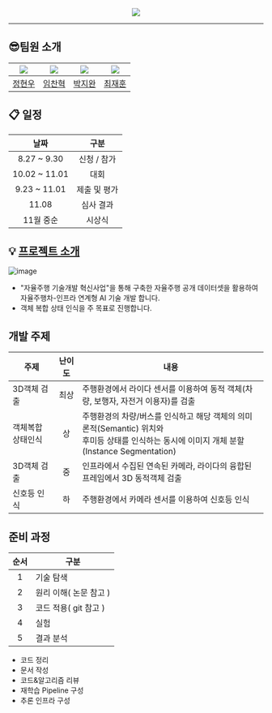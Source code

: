 <p align='center'>
    <img src="https://capsule-render.vercel.app/api?type=waving&color=auto&height=300&section=header&text=2024%20자율주행%20인공지능%20챌린지&fontSize=50&animation=fadeIn&fontAlignY=38&desc=2024%20Autonomous%20Driving%20Artificial%20Intelligence%20Challenge&descAlignY=51&descAlign=62"/>
</p>

<!--
<div align="center">     
  <a href="https://hits.seeyoufarm.com"><img src="https://hits.seeyoufarm.com/api/count/incr/badge.svg?url=https://github.com/Batwan01/2024-Autonomous-Driving-Artificial-Intelligence-Challenge&count_bg=%23B8B8B8&title_bg=%23555555&icon=&icon_color=%23E7E7E7&title=hits&edge_flat=false"/></a>
  <img src="https://img.shields.io/github/forks/2024-Autonomous-Driving-Artificial-Intelligence-Challenge" alt="forks"/>
  <img src="https://img.shields.io/github/stars/2024-Autonomous-Driving-Artificial-Intelligence-Challenge?color=yellow" alt="stars"/>
  <img src="https://img.shields.io/github/issues-pr/2024-Autonomous-Driving-Artificial-Intelligence-Challenge?color=red" alt="pr"/>
  <img src="https://img.shields.io/github/license/boostcamp-ai-tech-4/ai-tech-interview" alt="license"/>
</div>

!-->
---

##  :sunglasses:팀원 소개

| [![](https://avatars.githubusercontent.com/jung0228)](https://github.com/jung0228) | [![](https://avatars.githubusercontent.com/chan-note)](https://github.com/chan-note) | [![](https://avatars.githubusercontent.com/batwan01)](https://github.com/batwan01) | [![](https://avatars.githubusercontent.com/jhuni17)](https://github.com/jhuni17) |
| ---------------------------------------------------- | ------------------------------------------------------ | --------------------------------------------------- | ------------------------------------------------------- |
| [정현우](https://github.com/jung0228)   |   [임찬혁](https://github.com/chan-note)     | [박지완](https://github.com/batwan01)          | [최재훈](https://github.com/jhuni17) |

## :clipboard: 일정
| 날짜 | 구분 |
| :-:| :-: |
| 8.27 ~ 9.30 | 신청 / 참가 |
| 10.02 ~ 11.01 | 대회 |
| 9.23 ~ 11.01 | 제출 및 평가 |
| 11.08 | 심사 결과 |
| 11월 중순 | 시상식 |

## 💡 [프로젝트 소개](https://www.auto-dna.org/page/?M2_IDX=32625)

![image](https://github.com/user-attachments/assets/cefe96f3-7780-4f05-941b-73594447ace4)

- "자율주행 기술개발 혁신사업"을 통해 구축한 자율주행 공개 데이터셋을 활용하여 자율주행차-인프라 연계형 AI 기술 개발 합니다.
- 객체 복합 상태 인식을 주 목표로 진행합니다.



## 개발 주제
| 주제 | 난이도 | 내용 |
| - | :-: | - |
| 3D객체 검출 | 최상 | 주행환경에서 라이다 센서를 이용하여 동적 객체(차량, 보행자, 자전거 이용자)를 검출 |
| 객체복합 상태인식 | 상 | 주행환경의 차량/버스를 인식하고 해당 객체의 의미론적(Semantic) 위치와<br> 후미등 상태를 인식하는 동시에 이미지 개체 분할(Instance Segmentation) |
| 3D객체 검출 | 중 | 인프라에서 수집된 연속된 카메라, 라이다의 융합된 프레임에서 3D 동적객체 검출 |
| 신호등 인식 | 하 | 주행환경에서 카메라 센서를 이용하여 신호등 인식 |

## 준비 과정
| 순서 | 구분 |
| :-: | - |
| 1 | 기술 탐색 |
| 2 | 원리 이해( 논문 참고 ) |
| 3 | 코드 적용( git 참고 ) |
| 4 | 실험 |
| 5 | 결과 분석 |
 - 코드 정리
 - 문서 작성
 - 코드&알고리즘 리뷰
 - 재학습 Pipeline 구성
 - 추론 인프라 구성
